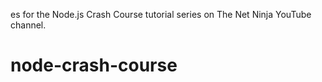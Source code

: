 es for the Node.js Crash Course tutorial series on The Net Ninja YouTube channel.

# node-crash-course
